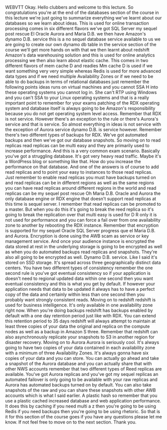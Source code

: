 
 WEBVTT 
 Okay. 
 Hello clubbers and welcome to this lecture. 
 So congratulations you're at the end of the databases section of the course in this lecture we're just 
 going to summarize everything we've learnt about our databases so we learn about ideas. 
 This is used for online transaction processing comes in six different flavors we've got SQL Server my 
 sequel post rescue El Oracle Aurora and Maria D.B. we then have Amazon's dynamo D.B. service this is 
 a no sequel database service available to us we are going to create our own dynamo db table in the service 
 section of the course we'll get more hands on with that we then learnt about redshift Amazon's data 
 warehousing solution and this is used for online analytics processing we then also learn about elastic 
 cache. 
 This comes in two different flavors of mem cache D and readies Mm cache D is used if we want something 
 very very simple whereas Redis is used for more advanced data types and if we need multiple Availability 
 Zones or if we need to be able to do backups in terms of relational databases just remember the following 
 points ideas runs on virtual machines and you cannot SSA H into these operating systems you cannot log 
 in. 
 She can't RTP using Windows and you can't SSA to your Linux operating systems and that is a really important 
 point to remember for your exams patching of the RDX operating system and database itself is always 
 going to be Amazon's responsibility because you do not get operating system level access. 
 Remember that RDX is not service. 
 However there's an exception to the rule or there's Aurora's service and that is service. 
 So almost everything in ideas is not service with the exception of Aurora service dynamo D.B. is service 
 however. 
 Remember there's two different types of backups for RDX. 
 We've got automated backups and then we've got our database snapshots. 
 So moving on to read replicas read replicas can be multi easy and they are primarily used to increase 
 performance. 
 And this is a very common exam scenario. 
 Basically you've got a struggling database. 
 It's got very heavy read traffic. 
 Maybe it's a WordPress blog or something like that. 
 How do you increase the performance on that database. 
 And one of the answers is of course to add read replicas and to point your easy to instances to those 
 read replicas. 
 Just remember to enable read replicas you must have backups turned on and read replicas can be in different 
 regions as well as the same regions you can have read replicas around different regions in the world 
 and read replicas can be my sequel post rescue Oh Maria D.B. Oracle and Aurora the only database engine 
 or RDX engine that doesn't support read replicas at this time is sequel server. 
 I remember that read replicas can be promoted to a master. 
 But when you do this it's going to break the reed replica so it's going to break the replication over 
 that multi easy is used for D R only it is not used for performance and you can force a fail over from 
 one availability zone to another by rebooting the RDX instance. 
 Remember that encryption is supported for my sequel Oracle SQL Server progress que el Maria D.B. and 
 Aurora. 
 Encryption is done using the AWB scam as service or key management service. 
 And once your audience instance is encrypted the data stored at rest in the underlying storage is going 
 to be encrypted as well as when you do automated backups read replicas and snapshots. 
 They're also all going to be encrypted as well. 
 Dynamo D.B. service. 
 Like I said it's stored on SSD storage. 
 It's spread across three geographically distinct data centers. 
 You have two different types of consistency remember the one second rule is you've got eventual consistency 
 so if your application is doesn't need to regional updated data within one second then you want eventual 
 consistency and this is what you get by default. 
 If however your application needs that data to be updated it always has to have a perfect copy of the 
 data and certainly within less than one second then you probably want strongly consistent reads. 
 Moving on to redshift redshift is used for business intelligence. 
 It's only available in one availability zone right now. 
 When you're doing backups redshift has backups enabled by default with a one day retention period just 
 like with RDX. 
 You can extend this retention period to 35 days redshift will always attempt to maintain at least three 
 copies of your data the original and replica on the compute nodes as well as a backup in Amazon S three. 
 Remember that redshift can also asynchronously replicate your snapshots to S3 in another region for 
 disaster recovery. 
 Moving on to Aurora Aurora is seriously cool. 
 It's always going to have two copies of your data contained in each availability zone with a minimum 
 of three Availability Zones. 
 It's always gonna have six copies of your data and you can store. 
 You can actually go ahead and take a snapshot of the Aurora database and you can actually share that 
 with other NWS accounts remember that two different types of Reed replicas are available. 
 You've got Aurora replicas and you've got my sequel replicas an automated failover is only going to 
 be available with your raw replicas and Aurora has automated backups turned on by default. 
 You can also take snapshots of the raw and you can share these snapshots with other AWB accounts which 
 is what I said earlier. 
 A plastic hash so remember that you use a plastic cached increased database and web application performance. 
 It does this by caching if you need multi a z then you're going to be using Redis if you need backups 
 then you're going to be using rhetoric. 
 So that is it for this section of the course goes if you have any questions please let me know. 
 If not feel free to move on to the next section. 
 Thank you.
